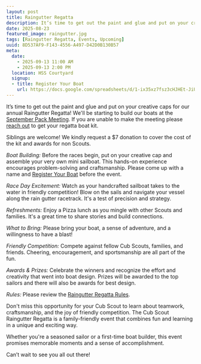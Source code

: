 ```yaml
---
layout: post
title: Raingutter Regatta
description: It’s time to get out the paint and glue and put on your creative caps for our annual Raingutter Regatta!
date: 2025-08-23
featured_image: raingutter.jpg
tags: [Raingutter Regatta, Events, Upcoming]
uuid: 8D537AF9-F143-4556-A497-D42D0B130B57
meta:
  date:
    - 2025-09-13 11:00 AM
    - 2025-09-13 2:00 PM
  location: HSS Courtyard
  signup:
  - title: Register Your Boat
    url: https://docs.google.com/spreadsheets/d/1-ix35xz7fsz3cHJHEt-JiUOZeCQWC5irCgyjvpKwJzk/edit?usp=sharing
---
```


It’s time to get out the paint and glue and put on your creative caps for our annual Raingutter Regatta! We'll be starting to build our boats at the [September Pack Meeting](/2025/08/23/september-pack-meeting). If you are unable to make the meeting please [reach out](mailto:djd@davisca.org) to get your regatta boat kit.

Siblings are welcome! We kindly request a $7 donation to cover the cost of the kit and awards for non Scouts.

*Boat Building:* Before the races begin, put on your creative cap and assemble your very own mini sailboat. This hands-on experience encourages problem-solving and craftsmanship. Please come up with a name and [Register Your Boat](https://docs.google.com/spreadsheets/d/1-ix35xz7fsz3cHJHEt-JiUOZeCQWC5irCgyjvpKwJzk/edit?usp=sharing) before the event.

*Race Day Excitement:* Watch as your handcrafted sailboat takes to the water in friendly competition! Blow on the sails and navigate your vessel along the rain gutter racetrack. It's a test of precision and strategy.

*Refreshments:* Enjoy a Pizza lunch as you mingle with other Scouts and families. It's a great time to share stories and build connections.

*What to Bring:* Please bring your boat, a sense of adventure, and a willingness to have a blast!

*Friendly Competition:* Compete against fellow Cub Scouts, families, and friends. Cheering, encouragement, and sportsmanship are all part of the fun.

*Awards & Prizes:* Celebrate the winners and recognize the effort and creativity that went into boat design. Prizes will be awarded to the top sailors and there will also be awards for best design.

*Rules:* Please review the [Raingutter Regatta Rules](/docs/raingutter-regatta/rules).

Don't miss this opportunity for your Cub Scout to learn about teamwork, craftsmanship, and the joy of friendly competition. The Cub Scout Raingutter Regatta is a family-friendly event that combines fun and learning in a unique and exciting way.

Whether you're a seasoned sailor or a first-time boat builder, this event promises memorable moments and a sense of accomplishment.

Can’t wait to see you all out there!